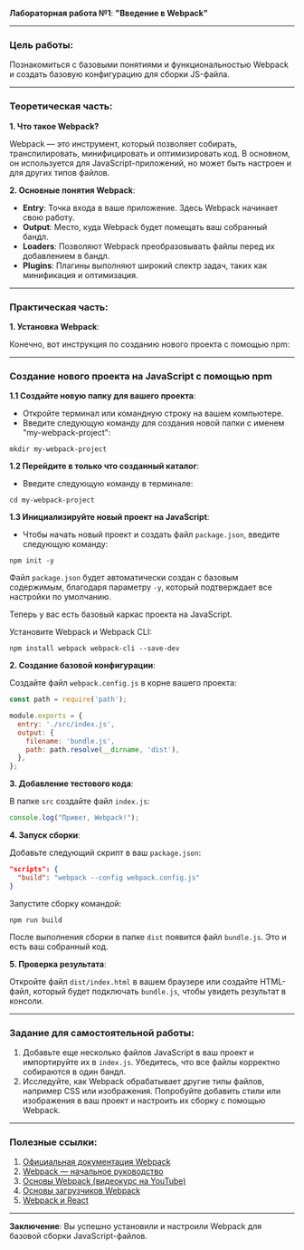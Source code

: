 **Лабораторная работа №1**: **"Введение в Webpack"**

---

### **Цель работы**:

Познакомиться с базовыми понятиями и функциональностью Webpack и создать базовую конфигурацию для сборки JS-файла.

---

### **Теоретическая часть**:

**1. Что такое Webpack?**

Webpack — это инструмент, который позволяет собирать, транспилировать, минифицировать и оптимизировать код. В основном, он используется для JavaScript-приложений, но может быть настроен и для других типов файлов.

**2. Основные понятия Webpack**:
- **Entry**: Точка входа в ваше приложение. Здесь Webpack начинает свою работу.
- **Output**: Место, куда Webpack будет помещать ваш собранный бандл.
- **Loaders**: Позволяют Webpack преобразовывать файлы перед их добавлением в бандл.
- **Plugins**: Плагины выполняют широкий спектр задач, таких как минификация и оптимизация.

---

### **Практическая часть**:

**1. Установка Webpack**:

Конечно, вот инструкция по созданию нового проекта с помощью npm:

---

### Создание нового проекта на JavaScript с помощью npm

**1.1 Создайте новую папку для вашего проекта**:
- Откройте терминал или командную строку на вашем компьютере.
- Введите следующую команду для создания новой папки с именем "my-webpack-project":
```
mkdir my-webpack-project
```

**1.2 Перейдите в только что созданный каталог**:
- Введите следующую команду в терминале:
```
cd my-webpack-project
```

**1.3 Инициализируйте новый проект на JavaScript**:
- Чтобы начать новый проект и создать файл `package.json`, введите следующую команду:
```
npm init -y
```

Файл `package.json` будет автоматически создан с базовым содержимым, благодаря параметру `-y`, который подтверждает все настройки по умолчанию.

Теперь у вас есть базовый каркас проекта на JavaScript.

Установите Webpack и Webpack CLI:
```
npm install webpack webpack-cli --save-dev
```

**2. Создание базовой конфигурации**:

Создайте файл `webpack.config.js` в корне вашего проекта:
```javascript
const path = require('path');

module.exports = {
  entry: './src/index.js',
  output: {
    filename: 'bundle.js',
    path: path.resolve(__dirname, 'dist'),
  },
};
```

**3. Добавление тестового кода**:

В папке `src` создайте файл `index.js`:
```javascript
console.log("Привет, Webpack!");
```

**4. Запуск сборки**:

Добавьте следующий скрипт в ваш `package.json`:
```json
"scripts": {
  "build": "webpack --config webpack.config.js"
}
```

Запустите сборку командой:
```
npm run build
```

После выполнения сборки в папке `dist` появится файл `bundle.js`. Это и есть ваш собранный код.

**5. Проверка результата**:

Откройте файл `dist/index.html` в вашем браузере или создайте HTML-файл, который будет подключать `bundle.js`, чтобы увидеть результат в консоли.

---

### **Задание для самостоятельной работы**:

1. Добавьте еще несколько файлов JavaScript в ваш проект и импортируйте их в `index.js`. Убедитесь, что все файлы корректно собираются в один бандл.
2. Исследуйте, как Webpack обрабатывает другие типы файлов, например CSS или изображения. Попробуйте добавить стили или изображения в ваш проект и настроить их сборку с помощью Webpack.

---

### **Полезные ссылки**:
1. [Официальная документация Webpack](https://webpack.js.org/)
2. [Webpack — начальное руководство](https://www.valentinog.com/blog/webpack/)
3. [Основы Webpack (видеокурс на YouTube)](https://www.youtube.com/playlist?list=PLblA84xge2_zwxh3XJqy6UVxS60YdusY8)
4. [Основы загрузчиков Webpack](https://www.sitepoint.com/understanding-webpack-loaders/)
5. [Webpack и React](https://www.robinwieruch.de/minimal-react-webpack-babel-setup)

---

**Заключение**: Вы успешно установили и настроили Webpack для базовой сборки JavaScript-файлов.
